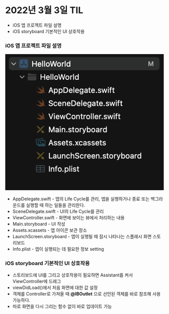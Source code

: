 # 2022년 3월 3일 TIL

- iOS 앱 프로젝트 파일 설명
- iOS storyboard 기본적인 UI 상호작용

### iOS 앱 프로젝트 파일 설명

![img_3.png](img_3.png)

- AppDelegate.swift - 앱의 Life Cycle를 관리, 앱을 실행하거나 종료 또는 백그라운드를 실행할 때 하는 일들을 관리한다.
- SceneDelegate.swift - UI의 Life Cycle를 관리
- ViewController.swift - 화면에 보이는 뷰에서 처리하는 내용
- Main.storyboard - UI 작성
- Assets.xcassets - 앱 아이콘 보관 장소
- LaunchScreen.storyboard - 앱이 실행될 때 잠시 나타나는 스플래시 화면 스토리보드
- Info.plist - 앱이 실행되는 데 필요한 정보 setting

### iOS storyboard 기본적인 UI 상호작용
- 스토리보드에 UI를 그리고 상호작용이 필요하면 Assistant를 켜서 ViewController에 드래그
- viewDidLoad()에서 처음 화면에 대한 값 설정
- 객체를 Controller로 가져올 때 **@IBOutlet** 으로 선언된 객체를 바로 참조해 사용가능하다.
- 따로 화면을 다시 그리는 함수 없이 바로 업데이트 가능
